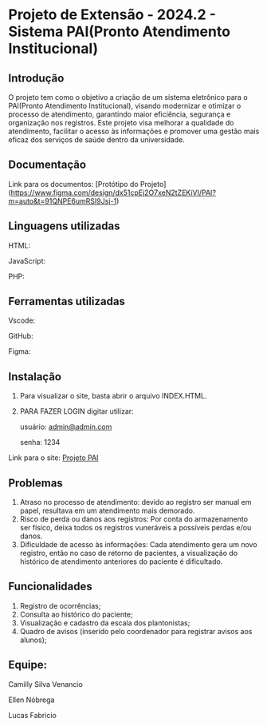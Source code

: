 # Projeto de Extensão - 2024.2 - Sistema PAI(Pronto Atendimento Institucional)
## Introdução

O projeto tem como o objetivo a criação de um sistema eletrônico para o PAI(Pronto Atendimento Institucional), visando modernizar e otimizar o processo de atendimento, garantindo maior eficiência, segurança e organização nos registros. Este projeto visa melhorar a qualidade do atendimento, facilitar o acesso às informações e promover uma gestão mais eficaz dos serviços de saúde dentro da universidade.

## Documentação
Link para os documentos: [Protótipo do Projeto]
(https://www.figma.com/design/dx51cpEj2O7xeN2tZEKiVI/PAI?m=auto&t=91QNPE6umRSI9Jsj-1)

## Linguagens utilizadas
HTML:

JavaScript:

PHP:

## Ferramentas utilizadas
Vscode:

GitHub:

Figma:


## Instalação
1. Para visualizar o site, basta abrir o arquivo INDEX.HTML.

2. PARA FAZER LOGIN digitar utilizar:

   usuário: admin@admin.com

   senha: 1234

Link para o site: [Projeto PAI](github.com/Ellxnn/Projeto-PAI.git)


## Problemas
1. Atraso no processo de atendimento: devido ao registro ser manual em papel, resultava em um atendimento mais demorado.
2. Risco de perda ou danos aos registros: Por conta do armazenamento ser físico, deixa todos os registros vuneráveis a possíveis perdas e/ou danos.
3. Dificuldade de acesso às informações: Cada atendimento gera um novo registro, então no caso de retorno de pacientes, a visualização do histórico de atendimento anteriores do paciente é dificultado.

## Funcionalidades
1. Registro de ocorrências;
2. Consulta ao histórico do paciente;
3. Visualização e cadastro da escala dos plantonistas;
4. Quadro de avisos (inserido pelo coordenador para registrar avisos aos alunos);






## Equipe:
Camilly Silva Venancio

Ellen Nóbrega

Lucas Fabricio
